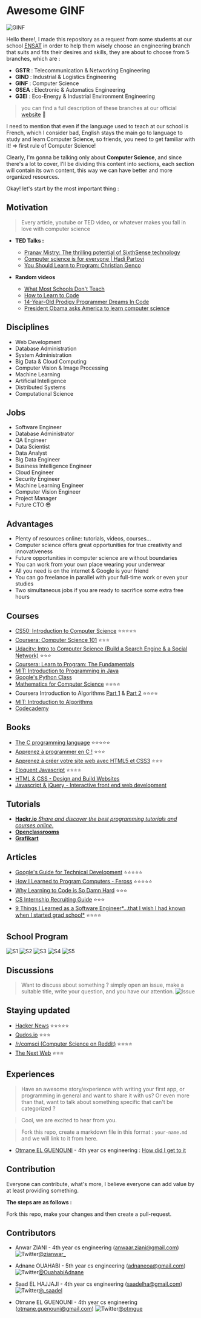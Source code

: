 # Awesome GINF

![GINF](https://raw.githubusercontent.com/Zianwar/awesome-ginf/master/images/ginfensat.png "Génie Informatique")

Hello there!, I made this repository as a request from some students at our school [ENSAT](http://ensat.ac.ma) in order to help them wisely choose an engineering branch that suits and fits their desires and skills, they are about to choose from 5 branches, which are :

+ **GSTR** : Telecommunication & Networking Engineering
+ **GIND** : Industrial & Logistics Engineering
+ **GINF** : Computer Science
+ **GSEA** : Electronic & Automatics Engineering
+ **G3EI** : Eco-Energy & Industrial Environment Engineering

> you can find a full description of these branches at our official [website](http://ensat.ac.ma) :poop:

I need to mention that even if the language used to teach at our school is French, which I consider bad, English stays the main go to language to study and learn Computer Science, so friends, you need to get familiar with it! => first rule of Computer Science!

Clearly, I'm gonna be talking only about **Computer Science**, and since there's a lot to cover, I'll be dividing this content into sections, each section will contain its own content, this way we can have better and more organized resources.

Okay! let's start by the most important thing :


## Motivation
>Every article, youtube or TED video, or whatever makes you fall in love with computer science

+ **TED Talks :**
  + [Pranav Mistry: The thrilling potential of SixthSense technology](https://www.youtube.com/watch?v=YrtANPtnhyg)
  + [Computer science is for everyone | Hadi Partovi](https://www.youtube.com/watch?v=FpMNs7H24X0)
  + [You Should Learn to Program: Christian Genco](https://www.youtube.com/watch?v=xfBWk4nw440)


+ **Random videos**
  + [What Most Schools Don't Teach](https://www.youtube.com/watch?v=nKIu9yen5nc)
  + [How to Learn to Code](https://www.youtube.com/watch?v=mvK0UzFNw1Q)
  + [14-Year-Old Prodigy Programmer Dreams In Code](https://www.youtube.com/watch?v=DBXZWB_dNsw)
  + [President Obama asks America to learn computer science](https://www.youtube.com/watch?v=6XvmhE1J9PY)

## Disciplines
+ Web Development
+ Database Administration
+ System Administration
+ Big Data & Cloud Computing
+ Computer Vision & Image Processing
+ Machine Learning
+ Artificial Intelligence
+ Distributed Systems
+ Computational Science


## Jobs
+ Software Engineer
+ Database Administrator
+ QA Engineer
+ Data Scientist
+ Data Analyst
+ Big Data Engineer
+ Business Intelligence Engineer
+ Cloud Engineer
+ Security Engineer
+ Machine Learning Engineer
+ Computer Vision Engineer
+ Project Manager
+ Future CTO :sunglasses:


## Advantages
+ Plenty of resources online: tutorials, videos, courses...
+ Computer science offers great opportunities for true creativity and innovativeness
+ Future opportunities in computer science are without boundaries
+ You can work from your own place wearing your underwear
+ All you need is on the internet & Google is your friend
+ You can go freelance in parallel with your full-time work or even your studies
+ Two simultaneous jobs if you are ready to sacrifice some extra free hours


## Courses
+ [CS50: Introduction to Computer Science](https://www.edx.org/course/introduction-computer-science-harvardx-cs50x) :star::star::star::star::star:
+ [Coursera: Computer Science 101](https://www.coursera.org/course/cs101) :star::star::star:
+ [Udacity: Intro to Computer Science (Build a Search Engine & a Social Network)](https://www.udacity.com/course/intro-to-computer-science--cs101) :star::star::star:
+ [Coursera: Learn to Program: The Fundamentals](https://www.coursera.org/course/programming1)
+ [MIT: Introduction to Programming in Java](http://ocw.mit.edu/courses/electrical-engineering-and-computer-science/6-092-introduction-to-programming-in-java-january-iap-2010/index.htm)
+ [Google's Python Class](https://developers.google.com/edu/python/)
+ [Mathematics for Computer Science](http://ocw.mit.edu/courses/electrical-engineering-and-computer-science/6-042j-mathematics-for-computer-science-fall-2010/index.htm) :star::star::star::star:
+ Coursera Introduction to Algorithms [Part 1](https://www.coursera.org/course/algs4partI) & [Part 2](https://www.coursera.org/course/algs4partII) :star::star::star::star:
+ [MIT: Introduction to Algorithms](http://ocw.mit.edu/courses/electrical-engineering-and-computer-science/6-006-introduction-to-algorithms-spring-2008/index.htm)
+ [Codecademy](http://www.codecademy.com/learn)


## Books
+ [The C programming language](https://en.wikipedia.org/wiki/The_C_Programming_Language) :star::star::star::star::star:
+ [Apprenez à programmer en C !](https://openclassrooms.com/courses/apprenez-a-programmer-en-c) :star::star::star:
+ [Apprenez à créer votre site web avec HTML5 et CSS3](https://openclassrooms.com/courses/apprenez-a-creer-votre-site-web-avec-html5-et-css3) :star::star::star:
+ [Eloquent Javascript](http://eloquentjavascript.net/) :star::star::star::star:
+ [HTML & CSS - Design and Build Websites](http://www.htmlandcssbook.com/)
+ [Javascript & jQuery - Interactive front end web development](http://www.javascriptbook.com/)

## Tutorials
+ [**Hackr.io**
*Share and discover the best programming tutorials and courses online*.](http://hackr.io/)
+ [**Openclassrooms**](https://openclassrooms.com/)
+ [**Grafikart**](http://www.grafikart.fr/)


## Articles
+ [Google's Guide for Technical Development](https://www.google.com/about/careers/students/guide-to-technical-development.html) :star::star::star::star::star:
+ [How I Learned to Program Computers - Feross](http://feross.org/how-i-learned-to-program-computers/) :star::star::star::star::star:
+ [Why Learning to Code is So Damn Hard](http://www.vikingcodeschool.com/posts/why-learning-to-code-is-so-damn-hard) :star::star::star:
+ [CS Internship Recruiting Guide](https://medium.com/@qrazhan/cs-internship-recruiting-guide-aebb68912808) :star::star::star:
+ [9 Things I Learned as a Software Engineer*…that I wish I had known when I started grad school*](https://medium.com/@maebert/9-things-i-learned-as-a-software-engineer-c2c9f76c9266) :star::star::star::star:

## School Program
![S1](https://raw.githubusercontent.com/Zianwar/awesome-ginf/master/program/s1.png "Semestre 1")
![S2](https://raw.githubusercontent.com/Zianwar/awesome-ginf/master/program/s2.png "Semestre 2")
![S3](https://raw.githubusercontent.com/Zianwar/awesome-ginf/master/program/s3.png "Semestre 3")
![S4](https://raw.githubusercontent.com/Zianwar/awesome-ginf/master/program/s4.png "Semestre 4")
![S5](https://raw.githubusercontent.com/Zianwar/awesome-ginf/master/program/s5.png "Semestre 5")


## Discussions
>Want to discuss about something ?
>simply open an issue, make a suitable title, write your question, and you have our attention.
![Issue](https://raw.githubusercontent.com/Zianwar/awesome-ginf/master/images/newissue1.png "Issues Section")


## Staying updated
+ [Hacker News](https://news.ycombinator.com/) :star::star::star::star::star:
+ [Qudos.io](https://www.qudos.io/) :star::star::star:
+ [/r/comsci (Computer Science on Reddit)](https://www.reddit.com/r/compsci) :star::star::star::star:
+ [The Next Web](http://thenextweb.com/) :star::star::star:


## Experiences
> Have an awesome story/experience with writing your first app, or programming in general and want to share it with us?
> Or even more than that, want to talk about something specific that can't be categorized ?

> Cool, we are excited to hear from you.

> Fork this repo, create a markdown file in this format : `your-name.md` and we will link to it from here.

+ [Otmane EL GUENOUNI](http://otmaneguenouni.me) - 4th year cs engineering : [How did I get to it](http://otmaneguenouni.me/2015/07/01/how-did-i-get-to-it.html)

## Contribution
Everyone can contribute, what's more, I believe everyone can add value by at least providing something.

**The steps are as follows :**

Fork this repo, make your changes and then create a pull-request.


## Contributors
+ Anwar ZIANI - 4th year cs engineering (anwaar.ziani@gmail.com) ![Twitter](http://i39.servimg.com/u/f39/15/03/00/90/twitte10.png)[@zianwar_](https://twitter.com/zianwar_)
+ Adnane OUAHABI - 5th year cs engineering (adnaneoa@gmail.com) ![Twitter](http://i39.servimg.com/u/f39/15/03/00/90/twitte10.png)[@OuahabiAdnane ](http://twitter.com/OuahabiAdnane)

+ Saad EL HAJJAJI - 4th year cs engineering (saadelha@gmail.com) ![Twitter](http://i39.servimg.com/u/f39/15/03/00/90/twitte10.png)[@_saadel](http://twitter.com/_saadel)
+ Otmane EL GUENOUNI - 4th year cs engineering (otmane.guenouni@gmail.com) ![Twitter](http://i39.servimg.com/u/f39/15/03/00/90/twitte10.png)[@otmgue](http://twitter.com/otmgue)
